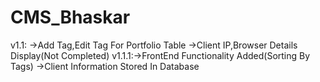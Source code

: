 # CMS_Bhaskar

v1.1: ->Add Tag,Edit Tag For Portfolio Table
	  ->Client IP,Browser Details Display(Not Completed)
v1.1.1:->FrontEnd Functionality Added(Sorting By Tags)
	->Client Information Stored In Database
	

